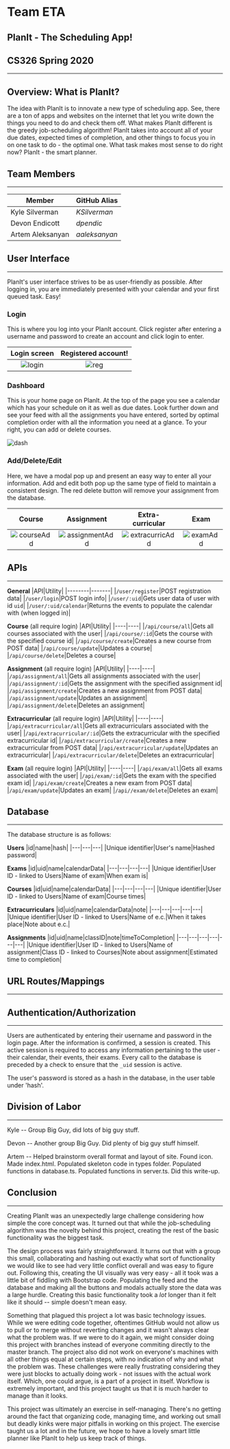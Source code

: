 # Team ETA #

## PlanIt - The Scheduling App! ##
## CS326 Spring 2020 ##
------

## Overview: What is PlanIt? ##
The idea with PlanIt is to innovate a new type of scheduling app. See, there are a ton of apps and websites on the internet that let you write down the things you need to do and check them off. What makes PlanIt different is the greedy job-scheduling algorithm! PlanIt takes into account all of your due dates, expected times of completion, and other things to focus you in on one task to do - the optimal one. What task makes most sense to do right now? PlanIt - the smart planner.

## Team Members ##
___
|Member|GitHub Alias|
|------|------------|
|Kyle Silverman|*KSilverman*|
|Devon Endicott|*dpendic*|
|Artem Aleksanyan|*aaleksanyan*|

## User Interface ##
___
PlanIt's user interface strives to be as user-friendly as possible. After logging in, you are immediately presented with your calendar and your first queued task. Easy!

### Login ###
This is where you log into your PlanIt account. Click register after entering a username and password to create an account and click login to enter.

Login screen | Registered account!
:------------:|:------------------:
![login](https://github.com/KSilverman/cs326-final-eta/blob/master/static/img/final-login.PNG) | ![reg](https://github.com/KSilverman/cs326-final-eta/blob/master/static/img/final-login-registered.PNG)

### Dashboard ###
This is your home page on PlanIt. At the top of the page you see a calendar which has your schedule on it as well as due dates. Look further down and see your feed with all the assignments you have entered, sorted by optimal completion order with all the information you need at a glance. To your right, you can add or delete courses.

![dash](https://github.com/KSilverman/cs326-final-eta/blob/master/static/img/final-dash.PNG)

### Add/Delete/Edit ###
Here, we have a modal pop up and present an easy way to enter all your information. Add and edit both pop up the same type of field to maintain a consistent design. The red delete button will remove your assignment from the database.

Course| Assignment | Extra-curricular | Exam
:----:|:----------:|:----------------:|:----:
![courseAdd][course]|![assignmentAdd][ass]|![extracurricAdd][ec]|![examAdd][exam]

[course]: https://github.com/KSilverman/cs326-final-eta/blob/master/static/img/final-addcourse.PNG "course"
[ass]: https://github.com/KSilverman/cs326-final-eta/blob/master/static/img/final-addassignment.PNG "ass"
[ec]: https://github.com/KSilverman/cs326-final-eta/blob/master/static/img/final-addec.PNG "ec"
[exam]: https://github.com/KSilverman/cs326-final-eta/blob/master/static/img/final-addexam.PNG "exam"

## APIs ##
___
**General**
|API|Utility|
|--------|-------|
|`/user/register`|POST registration data|
|`/user/login`|POST login info|
|`/user/:uid`|Gets user data of user with id `uid`|
|`/user/:uid/calendar`|Returns the events to populate the calendar with (when logged in)|

**Course** (all require login)
|API|Utility|
|----|----|
|`/api/course/all`|Gets all courses associated with the user|
|`/api/course/:id`|Gets the course with the specified course id|
|`/api/course/create`|Creates a new course from POST data|
|`/api/course/update`|Updates a course|
|`/api/course/delete`|Deletes a course|

**Assignment** (all require login)
|API|Utility|
|----|----|
|`/api/assignment/all`|Gets all assignments associated with the user|
|`/api/assignment/:id`|Gets the assignment with the specified assignment id|
|`/api/assignment/create`|Creates a new assignment from POST data|
|`/api/assignment/update`|Updates an assignment|
|`/api/assignment/delete`|Deletes an assignment|

**Extracurricular** (all require login)
|API|Utility|
|----|----|
|`/api/extracurricular/all`|Gets all extracurriculars associated with the user|
|`/api/extracurricular/:id`|Gets the extracurricular with the specified extracurricular id|
|`/api/extracurricular/create`|Creates a new extracurricular from POST data|
|`/api/extracurricular/update`|Updates an extracurricular|
|`/api/extracurricular/delete`|Deletes an extracurricular|

**Exam** (all require login)
|API|Utility|
|----|----|
|`/api/exam/all`|Gets all exams associated with the user|
|`/api/exam/:id`|Gets the exam with the specified exam id|
|`/api/exam/create`|Creates a new exam from POST data|
|`/api/exam/update`|Updates an exam|
|`/api//exam/delete`|Deletes an exam|

## Database ##
___
The database structure is as follows:

**Users**
|id|name|hash|
|---|---|---|
|Unique identifier|User's name|Hashed password|

**Exams**
|id|uid|name|calendarData|
|---|---|---|---|
|Unique identifier|User ID - linked to Users|Name of exam|When exam is|

**Courses**
|id|uid|name|calendarData|
|---|---|---|---|
|Unique identifier|User ID - linked to Users|Name of exam|Course times|

**Extracurriculars**
|id|uid|name|calendarData|note|
|---|---|---|---|---|
|Unique identifier|User ID - linked to Users|Name of e.c.|When it takes place|Note about e.c.|

**Assignments**
|id|uid|name|classID|note|timeToCompletion|
|---|---|---|---|---|---|
|Unique identifier|User ID - linked to Users|Name of assignment|Class ID - linked to Courses|Note about assignment|Estimated time to completion|

## URL Routes/Mappings ##
___
## Authentication/Authorization ##
___
Users are authenticated by entering their username and password in the login page. After the information is confirmed, a session is created. This active session is required to access any information pertaining to the user - their calendar, their events, their exams. Every call to the database is preceded by a check to ensure that the `_uid` session is active.

The user's password is stored as a hash in the database, in the user table under 'hash'.

## Division of Labor ##
___
Kyle -- Group Big Guy, did lots of big guy stuff. 

Devon -- Another group Big Guy. Did plenty of big guy stuff himself.

Artem -- Helped brainstorm overall format and layout of site. Found icon. Made index.html. Populated skeleton code in types folder. Populated functions in database.ts. Populated functions in server.ts. Did this write-up.

## Conclusion ##
___
Creating PlanIt was an unexpectedly large challenge considering how simple the core concept was. It turned out that while the job-scheduling algorithm was the novelty behind this project, creating the rest of the basic functionality was the biggest task.

The design process was fairly straightforward. It turns out that with a group this small, collaborating and hashing out exactly what sort of functionality we would like to see had very little conflict overall and was easy to figure out. Following this, creating the UI visually was very easy - all it took was a little bit of fiddling with Bootstrap code. Populating the feed and the database and making all the buttons and modals actually store the data was a large hurdle. Creating this basic functionality took a *lot* longer than it felt like it should -- simple doesn't mean easy.

Something that plagued this project a lot was basic technology issues. While we were editing code together, oftentimes GitHub would not allow us to pull or to merge without reverting changes and it wasn't always clear what the problem was. If we were to do it again, we might consider doing this project with branches instead of everyone commiting directly to the master branch. The project also did not work on everyone's machines with all other things equal at certain steps, with no indication of why and what the problem was. These challenges were really frustrating considering they were just blocks to actually doing work - not issues with the actual work itself. Which, one could argue, is a part of a project in itself. Workflow is extremely important, and this project taught us that it is much harder to manage than it looks.

This project was ultimately an exercise in self-managing. There's no getting around the fact that organizing code, managing time, and working out small but deadly kinks were major pitfalls in working on this project. The exercise taught us a lot and in the future, we hope to have a lovely smart little planner like PlanIt to help us keep track of things.
